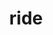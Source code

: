 ---
category: 4-letters
denotation: null
name: ride
reference_link: https://www.etymonline.com/word/ride
root_language: null
root_name: null
title: ride
type: free
word_sums:
- respelling: ride
  sum: 'Ride + '
---
